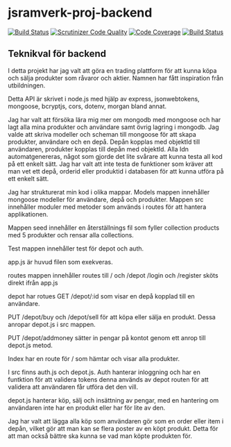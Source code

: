 # jsramverk-proj-backend
[![Build Status](https://travis-ci.org/pererselena/jsramverk-proj-backend.svg?branch=master)](https://travis-ci.org/pererselena/jsramverk-proj-backend)
[![Scrutinizer Code Quality](https://scrutinizer-ci.com/g/pererselena/jsramverk-proj-backend/badges/quality-score.png?b=master)](https://scrutinizer-ci.com/g/pererselena/jsramverk-proj-backend/?branch=master)
[![Code Coverage](https://scrutinizer-ci.com/g/pererselena/jsramverk-proj-backend/badges/coverage.png?b=master)](https://scrutinizer-ci.com/g/pererselena/jsramverk-proj-backend/?branch=master)
[![Build Status](https://scrutinizer-ci.com/g/pererselena/jsramverk-proj-backend/badges/build.png?b=master)](https://scrutinizer-ci.com/g/pererselena/jsramverk-proj-backend/build-status/master)


## Teknikval för backend

I detta projekt har jag valt att göra en trading plattform för att kunna köpa och sälja produkter som råvaror och aktier. Namnen har fått inspiration från utbildningen.

Detta API är skrivet i node.js med hjälp av express, jsonwebtokens, mongoose, bcryptjs, cors, dotenv, morgan bland annat.

Jag har valt att försöka lära mig mer om mongodb med mongoose och har lagt alla mina produkter och användare samt övrig lagring i mongodb.
Jag valde att skriva modeller och scheman till mongoose för att skapa produkter, användare och en depå.
Depån kopplas med objektId till användaren, produkter kopplas till depån med objektId. Alla Idn automatgenereras, något som gjorde det lite svårare att kunna testa all kod på ett enkelt sätt. Jag har valt att inte testa de funktioner som kräver att man vet ett depå, orderid eller produktid i databasen för att kunna utföra på ett enkelt sätt.

Jag har strukturerat min kod i olika mappar. Models mappen innehåller mongoose modeller för användare, depå och produkter.
Mappen src innehåller moduler med metoder som används i routes för att hantera applikationen.

Mappen seed innehåller en återställnings fil som fyller collection products med 5 produkter och rensar alla collections.

Test mappen innehåller test för depot och auth.

app.js är huvud filen som exekveras.

routes mappen innehåller routes till / och /depot /login och /register sköts direkt ifrån app.js

depot har rotues GET /depot/:id som visar en depå kopplad till en användare.

PUT /depot/buy och /depot/sell för att köpa eller sälja en produkt.
Dessa anropar depot.js i src mappen.

PUT /depot/addmoney sätter in pengar på kontot genom ett anrop till depot.js metod.

Index har en route för / som hämtar och visar alla produkter.

I src finns auth.js och depot.js. Auth hanterar inloggning och har en funtktion för att validera tokens denna används av depot routen för att validera att användaren får utföra det den vill.

depot.js hanterar köp, sälj och insättning av pengar, med en hantering om användaren inte har en produkt eller har för lite av den.

Jag har valt att lägga alla köp som användaren gör som en order eller item i depån, vilket gör att man kan se flera poster av en köpt produkt. Detta för att man också bättre ska kunna se vad man köpte produkten för.